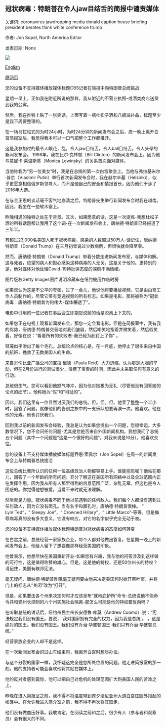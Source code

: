 ## 冠状病毒：特朗普在令人jaw目结舌的简报中谴责媒体

关键词: coronavirus jawdropping media donald caption house briefing president berates think white conference trump

作者: Jon Sopel, North America Editor

发表日期: None

![](https://ichef.bbci.co.uk/images/ic/1024x576/p089f9z0.jpg)

[English](Coronavirus%3A%20Trump%20berates%20media%20at%20jaw-dropping%20briefing.md)

[原网页](https://www.bbc.com/news/world-us-canada-52276004)

您的设备不支持媒体播放媒体标题CBS记者在简报中向特朗普总统挑战

星期一早上，正如我在附近所说的那样，我从附近的不营业执照-或酒类商店送货到我的公寓。

然后，我在推特上贴了一张笑话，上面写着一瓶杜松子酒和八瓶滋补品，标题至少是我下周要整理的。

在一场马拉松式的为时24小时，为时24分钟的新闻发布会之后，周一晚上离开白宫简报室后，我觉得我本可以一口气把整个工作都推开。

这是我参加过的最令人眼花，乱，令人jaw目结舌，令人ball目结舌，令人头晕的新闻发布会。 1998年，我在比尔·克林顿（Bill Clinton）的新闻发布会上，因为他与莫妮卡·莱温斯基（Monica Lewinsky）的关系首次面对媒体。

当他称我为“另一位美女”时，我是在总统的第一次白宫聚会上。当他与弗拉基米尔·普京（Vladimir Putin）举行首次新闻发布会时，我在赫尔辛基（Helsinki），似乎更愿意相信俄罗斯领导人，而不是他自己的安全和情报首长，因为他们干涉了2016年大选。

在与金正恩的谈话毫不客气地崩溃之后，特朗普先生举行新闻发布会时我在越南。因此，我坐在一些软木塞上。

昨晚相遇的独特之处在于背景。其次，如果愿意的话，这是一次提炼-我想杜松子酒的所有话题都让我用了这个词-在一次新闻发布会上，唐纳德·特朗普已经报道了三年半。

有超过23,000名美国人死于冠状病毒，感染的人数超过50万人-请记住，唐纳德·特朗普（Donald Trump）在三月初曾说过少数病例，但很快就会降至零。

然而，唐纳德·特朗普（Donald Trump）带着分数走进新闻发布室，与媒体和解。这与死者，绝望的病人和担心感染这种病毒的人无关。这是关于他的。更特别的是，他对媒体对他处理Covid-19持批评态度的深刻不满情绪。

图片版权Getty Images图片说明冷藏车在纽约被用作临时房

如果您认为这是不公平的夸张，过了一会儿，他说他将要播放视频。它是由白宫工作人员制作的，尽管它带有竞选视频的所有标志。如果是电影，那将被称为“冠状病毒：唐纳德·特朗普为何伟大-媒体糟透了”。

电影中引用的一位记者在事后会立即抱怨说她的话是脱离上下文的。

如果您正在电视上观看新闻发布会，那您一定会看电影。但是在简报室中，我有我的优势，唐纳德·特朗普交替地对我们皱眉，然后嘲笑地指着并微笑着，然后假笑着，好像在说：“看着所有的失败者-我已经为此钉上了你” 。

轻蔑似乎渗出了每个毛孔。总统论点的核心是，在一月底，他停止了很多来自中国的航班，挽救了无数美国人的生命。

来自哥伦比亚广播公司的宝拉·里德（Paula Reid）大力退缩，认为那是大胆的举动，但在2月份进行的测试很少，浪费了宝贵的时间，因此并未采取任何有意义的行动。

总统很生气。您可以看到他怒气冲冲，因为他对她极为无礼（尽管他没有回答她的论点的细节）。他称她为“假”和“可耻的”。

因此，我们这里有一位显然讨厌我们的总统。但。但。但。他呆了整整一个半小时，回答了问题。就像他们的告别之旅中的一支乐队想要再演一次。他喜欢。他在他的元素。他也讨厌我们。

回到我以前的新闻发布会经验，我总是认为如果您提出一个问题，您很幸运。大多数情况下，您不会问任何问题-尤其是您是否来自外国新闻机构。我想我问了总统五个问题（其中一个问题是“这是一个很好的问题”，对我来说是10分）。他喜欢交往。

您的设备上不支持媒体播放媒体标题乔恩·索佩尔（Jon Sopel）在周一的新闻发布会上与特朗普总统接洽

这位总统比我所认识的任何一位高级政治人物都容易上手。谁能抱怨呢？他站在那儿，回答了一个年龄的所有问题，充分了解这在美国所有网络中以及全球范围内正在发挥作用，因为我从所有人那里得到的信息范围广泛，杂乱无章。但这也是令人困惑的。你觉得他想被爱，当爱不来时就无法理解。

然后就是力量。冠状病毒不同于他以前遇到的任何敌人。我们每个人都没有遇到过任何敌人，因为它没有面孔。当有名字和面孔时，唐纳德·特朗普很棒。 “ Lyin'Ted”，“ Sleepy Joe”，“ Crowned Hillary”，“ Little Marco”-等等。但是侮辱病毒真的没有多大意义。它没有响应，对它的名字似乎完全无动于衷。

您的设备不支持媒体播放媒体标题特朗普对冠状病毒的态度如何转变

在白宫之前，总统经营一家家族企业，每个人都对他做出答复。在星期一晚上的新闻发布会上，他给人留下了想要像那样经营美国的印象。

他曾表示，他想尽快在美国重新开业-如果您有兴趣，我与他的问答涉及到这样做的可行性，这是值得称赞的雄心。但是，这是他的特权，还是50位州长的特权？请记住，美国有联邦宪法。

毫无疑问，唐纳德·特朗普昨晚毫无疑问要由他来决定美国何时掀开百叶窗，并将门上的标志从“关闭”改为“打开”。

但是，如果要由各个州来决定何时才应该发布“就地庇护所”命令-总统说他不能命令共和党州长控制的六个州实施社会隔离-那怎么可能是他的特权要反向吗？

在听取总统的讲话后，纽约州民主州长安德鲁·库莫（Andrew Cuomo）说：“宪法规定我们没有国王。要说，'我对国家拥有完全的权力，因为我是总统'。 ，这是绝对的国王。我们没有国王。我们没有乔治·华盛顿国王-我们只有乔治·华盛顿总统。”

经营家族企业的人却不是这样。

在一次新闻发布会的过山车结束时，我离开白宫时想尽办法。

与这个分裂的国家一样，我怀疑这完全是您所处位置的问题。他走进简报室的那一刻，他的支持者可能会喜欢他将其贴在媒体上。

他的反对者感到震惊，他可以把自己对危机的处理范围扩大到美国人民的苦难之上。

昨晚在进入简报室之前，我不得不将温度带到宾夕法尼亚州大道白宫庄园外搭起的帐篷中。在允许我进入简介室之前，我不得不再次将其取走。

他们没有做血压好事。我敢肯定，在阅读之前和之后，很少有人（参与者和观察员）会有很大的不同。